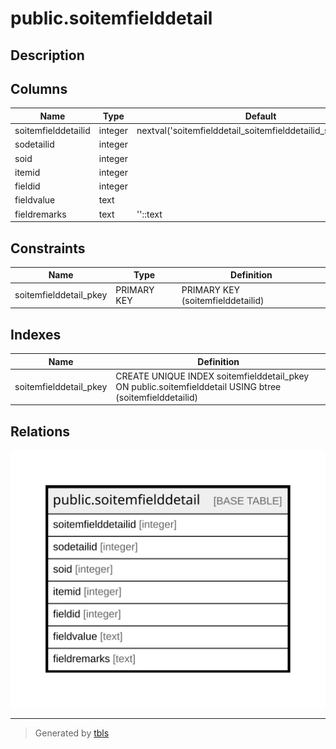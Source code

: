 # public.soitemfielddetail

## Description

## Columns

| Name | Type | Default | Nullable | Children | Parents | Comment |
| ---- | ---- | ------- | -------- | -------- | ------- | ------- |
| soitemfielddetailid | integer | nextval('soitemfielddetail_soitemfielddetailid_seq'::regclass) | false |  |  |  |
| sodetailid | integer |  | true |  |  |  |
| soid | integer |  | true |  |  |  |
| itemid | integer |  | true |  |  |  |
| fieldid | integer |  | true |  |  |  |
| fieldvalue | text |  | true |  |  |  |
| fieldremarks | text | ''::text | true |  |  |  |

## Constraints

| Name | Type | Definition |
| ---- | ---- | ---------- |
| soitemfielddetail_pkey | PRIMARY KEY | PRIMARY KEY (soitemfielddetailid) |

## Indexes

| Name | Definition |
| ---- | ---------- |
| soitemfielddetail_pkey | CREATE UNIQUE INDEX soitemfielddetail_pkey ON public.soitemfielddetail USING btree (soitemfielddetailid) |

## Relations

![er](public.soitemfielddetail.svg)

---

> Generated by [tbls](https://github.com/k1LoW/tbls)
